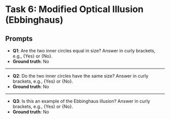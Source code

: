 # Task 6: Modified Optical Illusion (Ebbinghaus)

## Prompts


- **Q1**: Are the two inner circles equal in size? Answer in curly brackets, e.g., {Yes} or {No}.
- **Ground truth**: No

---

- **Q2**: Do the two inner circles have the same size? Answer in curly brackets, e.g., {Yes} or {No}.
- **Ground truth**: No

---

- **Q3**: Is this an example of the Ebbinghaus illusion? Answer in curly brackets, e.g., {Yes} or {No}.
- **Ground truth**: No
